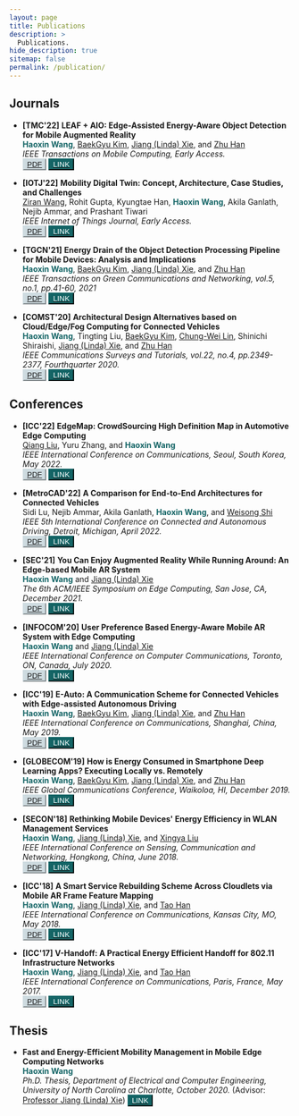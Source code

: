 ```yaml
---
layout: page
title: Publications
description: >
  Publications.
hide_description: true
sitemap: false
permalink: /publication/
---
```


## Journals
- **[TMC'22]** **LEAF + AIO: Edge-Assisted Energy-Aware Object Detection for Mobile Augmented Reality** <br>
<span style="color:#136465">**Haoxin Wang**</span>, [BaekGyu Kim][Bkim], [Jiang (Linda) Xie][Linda], and [Zhu Han][Zhu] <br>
*IEEE Transactions on Mobile Computing, Early Access.* <br>
<button style="background-color:#cedbe0; border-color:#cedbe0">[PDF](https://arxiv.org/pdf/2205.13770.pdf)</button>
<button style="background-color:#136465; border-color:#136465">[<span style="color:white">LINK</span>](https://ieeexplore.ieee.org/abstract/document/9787708)</button>

- **[IOTJ'22]** **Mobility Digital Twin: Concept, Architecture, Case Studies, and Challenges** <br>
[Ziran Wang][Ziran], Rohit Gupta, Kyungtae Han, <span style="color:#136465">**Haoxin Wang**</span>, Akila Ganlath, Nejib Ammar, and Prashant Tiwari <br>
*IEEE Internet of Things Journal, Early Access.* <br>
<button style="background-color:#cedbe0; border-color:#cedbe0">[PDF](https://arxiv.org/pdf/2205.13770.pdf)</button>
<button style="background-color:#136465; border-color:#136465">[<span style="color:white">LINK</span>](https://ieeexplore.ieee.org/abstract/document/9787708)</button>

- **[TGCN'21]** **Energy Drain of the Object Detection Processing Pipeline for Mobile Devices: Analysis and Implications** <br>
<span style="color:#136465">**Haoxin Wang**</span>, [BaekGyu Kim][Bkim], [Jiang (Linda) Xie][Linda], and [Zhu Han][Zhu] <br>
*IEEE Transactions on Green Communications and Networking, vol.5, no.1, pp.41-60, 2021* <br>
<button style="background-color:#cedbe0; border-color:#cedbe0">[PDF](https://arxiv.org/pdf/2205.13770.pdf)</button>
<button style="background-color:#136465; border-color:#136465">[<span style="color:white">LINK</span>](https://ieeexplore.ieee.org/abstract/document/9787708)</button>

- **[COMST'20]** **Architectural Design Alternatives based on Cloud/Edge/Fog Computing for Connected Vehicles** <br>
<span style="color:#136465">**Haoxin Wang**</span>, Tingting Liu, [BaekGyu Kim][Bkim], [Chung-Wei Lin][Lin], Shinichi Shiraishi, [Jiang (Linda) Xie][Linda], and [Zhu Han][Zhu] <br>
*IEEE Communications Surveys and Tutorials, vol.22, no.4, pp.2349-2377, Fourthquarter 2020.* <br>
<button style="background-color:#cedbe0; border-color:#cedbe0">[PDF](https://arxiv.org/pdf/2205.13770.pdf)</button>
<button style="background-color:#136465; border-color:#136465">[<span style="color:white">LINK</span>](https://ieeexplore.ieee.org/abstract/document/9787708)</button>


## Conferences
- **[ICC'22]** **EdgeMap: CrowdSourcing High Definition Map in Automotive Edge Computing** <br>
[Qiang Liu][Qiang], Yuru Zhang, and <span style="color:#136465">**Haoxin Wang**</span> <br>
*IEEE International Conference on Communications, Seoul, South Korea, May 2022.* <br>
<button style="background-color:#cedbe0; border-color:#cedbe0">[PDF](https://arxiv.org/pdf/2205.13770.pdf)</button>
<button style="background-color:#136465; border-color:#136465">[<span style="color:white">LINK</span>](https://ieeexplore.ieee.org/abstract/document/9787708)</button>

- **[MetroCAD'22]** **A Comparison for End-to-End Architectures for Connected Vehicles** <br>
Sidi Lu, Nejib Ammar, Akila Ganlath, <span style="color:#136465">**Haoxin Wang**</span>, and [Weisong Shi][Shi] <br>
*IEEE 5th International Conference on Connected and Autonomous Driving, Detroit, Michigan, April 2022.* <br>
<button style="background-color:#cedbe0; border-color:#cedbe0">[PDF](https://arxiv.org/pdf/2205.13770.pdf)</button>
<button style="background-color:#136465; border-color:#136465">[<span style="color:white">LINK</span>](https://ieeexplore.ieee.org/abstract/document/9787708)</button>

- **[SEC'21]** **You Can Enjoy Augmented Reality While Running Around: An Edge-based Mobile AR System** <br>
<span style="color:#136465">**Haoxin Wang**</span> and [Jiang (Linda) Xie][Linda] <br>
*The 6th ACM/IEEE Symposium on Edge Computing, San Jose, CA, December 2021.* <br>
<button style="background-color:#cedbe0; border-color:#cedbe0">[PDF](https://arxiv.org/pdf/2205.13770.pdf)</button>
<button style="background-color:#136465; border-color:#136465">[<span style="color:white">LINK</span>](https://ieeexplore.ieee.org/abstract/document/9787708)</button>

- **[INFOCOM'20]** **User Preference Based Energy-Aware Mobile AR System with Edge Computing** <br>
<span style="color:#136465">**Haoxin Wang**</span> and [Jiang (Linda) Xie][Linda] <br>
*IEEE International Conference on Computer Communications, Toronto, ON, Canada, July 2020.* <br>
<button style="background-color:#cedbe0; border-color:#cedbe0">[PDF](https://arxiv.org/pdf/2205.13770.pdf)</button>
<button style="background-color:#136465; border-color:#136465">[<span style="color:white">LINK</span>](https://ieeexplore.ieee.org/abstract/document/9787708)</button>

- **[ICC'19]** **E-Auto: A Communication Scheme for Connected Vehicles with Edge-assisted Autonomous Driving** <br>
<span style="color:#136465">**Haoxin Wang**</span>, [BaekGyu Kim][Bkim], [Jiang (Linda) Xie][Linda], and [Zhu Han][Zhu] <br>
*IEEE International Conference on Communications, Shanghai, China, May 2019.* <br>
<button style="background-color:#cedbe0; border-color:#cedbe0">[PDF](https://arxiv.org/pdf/2205.13770.pdf)</button>
<button style="background-color:#136465; border-color:#136465">[<span style="color:white">LINK</span>](https://ieeexplore.ieee.org/abstract/document/9787708)</button>

- **[GLOBECOM'19]** **How is Energy Consumed in Smartphone Deep Learning Apps? Executing Locally vs. Remotely** <br>
<span style="color:#136465">**Haoxin Wang**</span>, [BaekGyu Kim][Bkim], [Jiang (Linda) Xie][Linda], and [Zhu Han][Zhu] <br>
*IEEE Global Communications Conference, Waikoloa, HI, December 2019.* <br>
<button style="background-color:#cedbe0; border-color:#cedbe0">[PDF](https://arxiv.org/pdf/2205.13770.pdf)</button>
<button style="background-color:#136465; border-color:#136465">[<span style="color:white">LINK</span>](https://ieeexplore.ieee.org/abstract/document/9787708)</button>

- **[SECON'18]** **Rethinking Mobile Devices' Energy Efficiency in WLAN Management Services** <br>
<span style="color:#136465">**Haoxin Wang**</span>, [Jiang (Linda) Xie][Linda], and [Xingya Liu][Xingya] <br>
*IEEE International Conference on Sensing, Communication and Networking, Hongkong, China, June 2018.* <br>
<button style="background-color:#cedbe0; border-color:#cedbe0">[PDF](https://arxiv.org/pdf/2205.13770.pdf)</button>
<button style="background-color:#136465; border-color:#136465">[<span style="color:white">LINK</span>](https://ieeexplore.ieee.org/abstract/document/9787708)</button>

- **[ICC'18]** **A Smart Service Rebuilding Scheme Across Cloudlets via Mobile AR Frame Feature Mapping** <br>
<span style="color:#136465">**Haoxin Wang**</span>, [Jiang (Linda) Xie][Linda], and [Tao Han][Tao] <br>
*IEEE International Conference on Communications, Kansas City, MO, May 2018.* <br>
<button style="background-color:#cedbe0; border-color:#cedbe0">[PDF](https://arxiv.org/pdf/2205.13770.pdf)</button>
<button style="background-color:#136465; border-color:#136465">[<span style="color:white">LINK</span>](https://ieeexplore.ieee.org/abstract/document/9787708)</button>

- **[ICC'17]** **V-Handoff: A Practical Energy Efficient Handoff for 802.11 Infrastructure Networks** <br>
<span style="color:#136465">**Haoxin Wang**</span>, [Jiang (Linda) Xie][Linda], and [Tao Han][Tao] <br>
*IEEE International Conference on Communications, Paris, France, May 2017.* <br>
<button style="background-color:#cedbe0; border-color:#cedbe0">[PDF](https://arxiv.org/pdf/2205.13770.pdf)</button>
<button style="background-color:#136465; border-color:#136465">[<span style="color:white">LINK</span>](https://ieeexplore.ieee.org/abstract/document/9787708)</button>


## Thesis
- **Fast and Energy-Efficient Mobility Management in Mobile Edge Computing Networks** <br>
<span style="color:#136465">**Haoxin Wang**</span> <br>
*Ph.D. Thesis, Department of Electrical and Computer Engineering, University of North Carolina at Charlotte, October 2020.* (Advisor: [Professor Jiang (Linda) Xie](https://webpages.charlotte.edu/~jxie1/index.html))
<button style="background-color:#136465; border-color:#136465">[<span style="color:white">LINK</span>](https://ieeexplore.ieee.org/abstract/document/9787708)</button>

[Bkim]: https://sites.google.com/view/bgkim0110/baekgyu-kim
[Linda]: https://webpages.charlotte.edu/~jxie1/index.html
[Zhu]: http://www2.egr.uh.edu/~zhan2/
[Ziran]: https://ziranw.github.io/
[Qiang]: https://liuqiang12040913.github.io/index.html
[Lin]: https://www.csie.ntu.edu.tw/~cwlin/
[Shi]: https://www.weisongshi.org/
[Xingya]: https://www.lamar.edu/arts-sciences/computer-science/faculty-staff/dr.-xingya-liu.html
[Tao]: https://tao-han-njit.netlify.app/